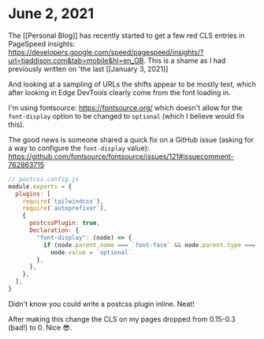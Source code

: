 # June 2, 2021

The [[Personal Blog]] has recently started to get a few red CLS entries in PageSpeed insights: https://developers.google.com/speed/pagespeed/insights/?url=tjaddison.com&tab=mobile&hl=en_GB.  This is a shame as I had previously written on 'the last [[January 3, 2021]]

And looking at a sampling of URLs the shifts appear to be mostly text, which after looking in Edge DevTools clearly come from the font loading in.

I'm using fontsource: https://fontsource.org/ which doesn't allow for the `font-display` option to be changed to `optional` (which I believe would fix this).

The good news is someone shared a quick fix on a GitHub issue (asking for a way to configure the `font-display` value): https://github.com/fontsource/fontsource/issues/121#issuecomment-762863715

```javascript
// postcss.config.js
module.exports = {
  plugins: [
    require(`tailwindcss`),
    require(`autoprefixer`),
    {
      postcssPlugin: true,
      Declaration: {
        "font-display": (node) => {
          if (node.parent.name === `font-face` && node.parent.type === `atrule`)
            node.value = `optional`
        },
      },
    },
  ],
}
```

Didn't know you could write a postcss plugin inline.  Neat!

After making this change the CLS on my pages dropped from 0.15-0.3 (bad!) to 0.  Nice 😎.